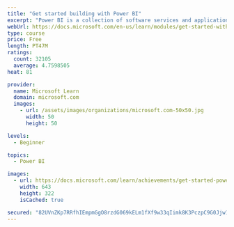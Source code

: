 ```yaml
---
title: "Get started building with Power BI"
excerpt: "Power BI is a collection of software services and applications that let you connect to all sorts of data sources and create compelling visuals and reports. You can benefit from receiving those reports, or you can share them with others inside or outside your organization. Learn the basics of Power BI, how its services and applications work together, and how they can be used to create or experience compelling visuals and analytics based on your data."
webUrl: https://docs.microsoft.com/en-us/learn/modules/get-started-with-power-bi/
type: course
price: Free
length: PT47M
ratings:
  count: 32105
  average: 4.7598505
heat: 81

provider:
  name: Microsoft Learn
  domain: microsoft.com
  images:
    - url: /assets/images/organizations/microsoft.com-50x50.jpg
      width: 50
      height: 50

levels:
  - Beginner

topics:
  - Power BI

images:
  - url: https://docs.microsoft.com/learn/achievements/get-started-power-bi-social.png
    width: 643
    height: 322
    isCached: true

secured: "82UVnZKp7RRfhIEmpmGgO8rzdG069kELm1fXf9w33qIimk8K3PczpC9G0Jjw12K6A9Wi/EBhpikFhoK1rn0srKveIXHmMhKA0KrwOzjSVlAFLu/RNE2vckPNhLK28oMth7Rmfs4AANvRwnLJWs0E9NYsf5L8tRnEhfZobn0BfU9uiashEX2BryzizHb5DO+5cOMnsmQD/5FBI806Jbu7Nuw7lDildiM45nQYtCSUV72zl72LThiY0pEyY4brQDIebUwI5pIh5ez6EJt305Dwgmy+9y8yb6MsULPqJJz1Y9eVp+W2Y7FimwENbv+Ud5tOERyhYpMOKO28ie1WxyBqM+IfDBLqaL5FBBisKq8LQGE4SXnDPTBq/EG03T0btkLquM6XaOFHe+FPx4fw1zs+Tcn2NNwMTLG41w3f3HtSdbNokFQfy3UW6hsq4FnBrDlt;uM1WLXTWquFSkwMlE2/4cw=="
---
```


